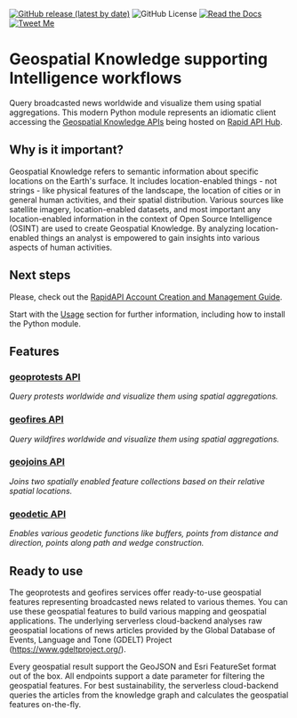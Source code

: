 [![GitHub release (latest by date)](https://img.shields.io/github/v/release/Geospatial-AI-DE/georapid-py)](https://pypi.org/project/georapid)
![GitHub License](https://img.shields.io/github/license/Geospatial-AI-DE/georapid-py)
[![Read the Docs](https://img.shields.io/readthedocs/georapid)](https://georapid.readthedocs.io/en/latest)
[![Tweet Me](https://img.shields.io/twitter/url?style=social&url=https%3A%2F%2Fgithub.com%2FGeospatial-AI-DE%2Fgeorapid-py)](https://twitter.com/intent/tweet?text=Outstanding:&url=https%3A%2F%2Fgithub.com%2FGeospatial-AI-DE%2Fgeorapid-py)

# Geospatial Knowledge supporting Intelligence workflows
Query broadcasted news worldwide and visualize them using spatial aggregations. This modern Python module represents an idiomatic client accessing the [Geospatial Knowledge APIs](https://geospatial-ai.de/?rara_portfolio_categories=api-services) being hosted on [Rapid API Hub](https://rapidapi.com/hub). 

## Why is it important?
Geospatial Knowledge refers to semantic information about specific locations on the Earth's surface. 
It includes location-enabled things - not strings - like physical features of the landscape, the location of cities or in general human activities, and their spatial distribution. 
Various sources like satellite imagery, location-enabled datasets, and most important any location-enabled information in the context of Open Source Intelligence (OSINT) are used to create Geospatial Knowledge. 
By analyzing location-enabled things an analyst is empowered to gain insights into various aspects of human activities. 

## Next steps
Please, check out the [RapidAPI Account Creation and Management Guide](https://docs.rapidapi.com/docs/account-creation-and-settings).

Start with the [Usage](https://georapid.readthedocs.io/en/latest/usage.html) section for further information, including
how to install the Python module.

## Features
### [geoprotests API](https://rapidapi.com/gisfromscratch/api/geoprotests/)
*Query protests worldwide and visualize them using spatial aggregations.*
### [geofires API](https://rapidapi.com/gisfromscratch/api/geofires/)
*Query wildfires worldwide and visualize them using spatial aggregations.*
### [geojoins API](https://rapidapi.com/gisfromscratch/api/geojoins/)
*Joins two spatially enabled feature collections based on their relative spatial locations.*
### [geodetic API](https://rapidapi.com/gisfromscratch/api/geodetic/)
*Enables various geodetic functions like buffers, points from distance and direction, points along path and wedge construction.*

## Ready to use
The geoprotests and geofires services offer ready-to-use geospatial features representing broadcasted news related to various themes. You can use these geospatial features to build various mapping and geospatial applications. The underlying serverless cloud-backend analyses raw geospatial locations of news articles provided by the Global Database of Events, Language and Tone (GDELT) Project (https://www.gdeltproject.org/).

Every geospatial result support the GeoJSON and Esri FeatureSet format out of the box. All endpoints support a date parameter for filtering the geospatial features. For best sustainability, the serverless cloud-backend queries the articles from the knowledge graph and calculates the geospatial features on-the-fly.
